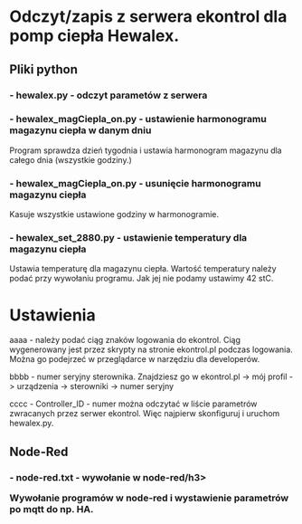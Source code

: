 # Odczyt/zapis z serwera ekontrol dla pomp ciepła Hewalex.

<h2> Pliki python</h2>



<h3> - hewalex.py - odczyt parametów z serwera</h3>
<h3> - hewalex_magCiepla_on.py - ustawienie harmonogramu magazynu ciepła w danym dniu</h3>

  Program sprawdza dzień tygodnia i ustawia harmonogram magazynu dla całego dnia (wszystkie godziny.)

<h3> - hewalex_magCiepla_on.py - usunięcie harmonogramu magazynu ciepła</h3>

  Kasuje wszystkie ustawione godziny w harmonogramie.

<h3> - hewalex_set_2880.py - ustawienie temperatury dla magazynu ciepła</h3>

  Ustawia temperaturę dla magazynu ciepła. Wartość temperatury należy podać przy wywołaniu programu. Jak jej nie podamy ustawimy 42 stC.

# Ustawienia

aaaa - należy podać ciąg znaków logowania do ekontrol. Ciąg wygenerowany jest przez skrypty na stronie ekontrol.pl podczas logowania. Można go podejrzeć w przeglądarce w narzędziu dla developerów.  

bbbb - numer seryjny sterownika. Znajdziesz go w ekontrol.pl -> mój profil -> urządzenia -> sterowniki -> numer seryjny

cccc - Controller_ID - numer można odczytać w liście parametrów zwracanych przez serwer ekontrol. Więc najpierw skonfiguruj i uruchom hewalex.py.

<h2> Node-Red</h2>

<h3> - node-red.txt - wywołanie w node-red/h3>

Wywołanie programów w node-red i wystawienie parametrów po mqtt do np. HA.

